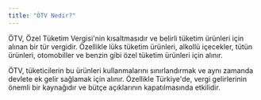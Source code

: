 ```yaml
---
title: "ÖTV Nedir?"
---
```


ÖTV, Özel Tüketim Vergisi'nin kısaltmasıdır ve belirli tüketim ürünleri için alınan bir tür vergidir. Özellikle lüks tüketim ürünleri, alkollü içecekler, tütün ürünleri, otomobiller ve benzin gibi özel tüketim ürünleri için alınır.

ÖTV, tüketicilerin bu ürünleri kullanmalarını sınırlandırmak ve aynı zamanda devlete ek gelir sağlamak için alınır. Özellikle Türkiye'de, vergi gelirlerinin önemli bir kaynağıdır ve bütçe açıklarının kapatılmasında etkilidir.
